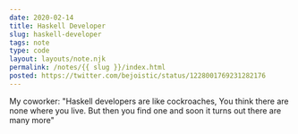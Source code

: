 ```yaml
---
date: 2020-02-14
title: Haskell Developer
slug: haskell-developer
tags: note
type: code
layout: layouts/note.njk
permalink: /notes/{{ slug }}/index.html
posted: https://twitter.com/bejoistic/status/1228001769231282176
---
```


My coworker: "Haskell developers are like cockroaches, You think there are none where you live. But then you find one and soon it turns out there are many more"
